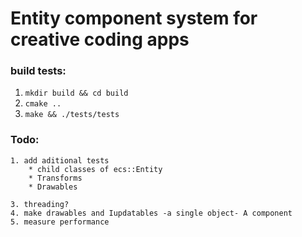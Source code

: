 # Entity component system for creative coding apps

### build tests:

1. `mkdir build && cd build`
2. `cmake ..`
3. `make && ./tests/tests`

### Todo:
    1. add aditional tests
        * child classes of ecs::Entity
        * Transforms 
        * Drawables
    
    3. threading? 
    4. make drawables and Iupdatables -a single object- A component
    5. measure performance


